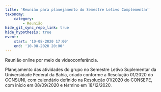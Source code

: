 ```yaml
---
title: 'Reunião para planejamento do Semestre Letivo Complementar'
taxonomy:
    category:
        - Reunião
hide_git_sync_repo_link: true
hide_hypothesis: true
event:
    start: '10-08-2020 17:00'
    end: '10-08-2020 20:00'
---
```


Reunião online por meio de videoconferência.

Planejamento das atividades do grupo no Semestre Letivo Suplementar da Universidade Federal da Bahia, criado conforme a Resolução 01/2020 do CONSUNI, com calendário definido na Resolução 01/2020 do CONSEPE, com início em 08/09/2020 e término em 18/12/2020.